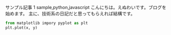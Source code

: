 サンプル記事 1
sample,python,javascript
こんにちは。えぬわいです。ブログを始めます。
主に、技術系の日記だと思ってもらえれば結構です。
```python
from matplotlib impory pyplot as plt
plt.plot(x, y)
```

